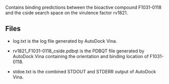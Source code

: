 Contains binding predictions between the bioactive compound F1031-0118 and the cside search space on the virulence factor rv1821.

## Files

- log.txt is the log file generated by AutoDock Vina.

- rv1821_F1031-0118_cside.pdbqt is the PDBQT file generated by AutoDock Vina containing the orientation and binding location of F1031-0118.

- stdoe.txt is the combined STDOUT and STDERR output of AutoDock Vina.

